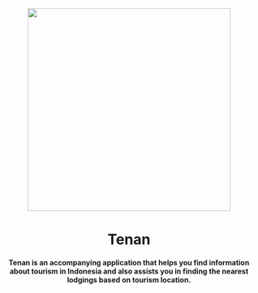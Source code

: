<p align="center">
  <img align="center" width="400" src="/profile/img/tenan.png" />
</p>
<h1 align="center">Tenan</h1>
<h4 align="center">Tenan is an accompanying application that helps you find information about tourism in Indonesia and also assists you in finding the nearest lodgings based on tourism location.</h4>
